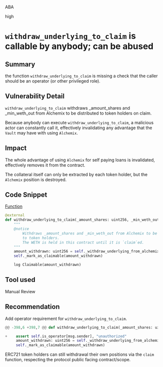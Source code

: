 ABA

high

# `withdraw_underlying_to_claim` is callable by anybody; can be abused

## Summary

the function `withdraw_underlying_to_claim` is missing a check that the caller should be an operator (or other privileged role).

## Vulnerability Detail

`withdraw_underlying_to_claim` withdraws _amount_shares and _min_weth_out from Alchemix to be distributed to token holders on claim. 

Because anybody can execute `withdraw_underlying_to_claim`, a malicious actor can constantly call it, effectively invalidating any advantage that the `Vault` may have with using `Alchemix`.

## Impact

The whole advantage of using `Alchemix` for self paying loans is invalidated, effectively removes it from the contract.

The collateral itself can only be extracted by each token holder, but the `Alchemix` position is destroyed.

## Code Snippet

[Function](https://github.com/sherlock-audit/2023-02-fair-funding/blob/main/fair-funding/contracts/Vault.vy#L393-L404)

```Python
@external
def withdraw_underlying_to_claim(_amount_shares: uint256, _min_weth_out: uint256):
    """
    @notice
        Withdraws _amount_shares and _min_weth_out from Alchemix to be distributed
        to token holders.
        The WETH is held in this contract until it is `claim`ed.
    """
    amount_withdrawn: uint256 = self._withdraw_underlying_from_alchemix(_amount_shares, self, _min_weth_out)
    self._mark_as_claimable(amount_withdrawn)

    log Claimable(amount_withdrawn)
```

## Tool used

Manual Review

## Recommendation

Add operator requirement for `withdraw_underlying_to_claim`. 
```Python
@@ -398,6 +398,7 @@ def withdraw_underlying_to_claim(_amount_shares: uint256, _min_weth_out: uint256

+    assert self.is_operator[msg.sender], "unauthorized"
     amount_withdrawn: uint256 = self._withdraw_underlying_from_alchemix(_amount_shares, self, _min_weth_out)
     self._mark_as_claimable(amount_withdrawn)
```

ERC721 token holders can still withdrawal their own positions via the `claim` function, respecting the protocol public facing contract/scope.

